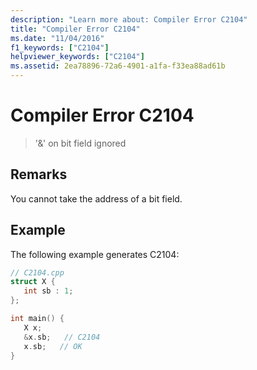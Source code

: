 ```yaml
---
description: "Learn more about: Compiler Error C2104"
title: "Compiler Error C2104"
ms.date: "11/04/2016"
f1_keywords: ["C2104"]
helpviewer_keywords: ["C2104"]
ms.assetid: 2ea78896-72a6-4901-a1fa-f33ea88ad61b
---
```

# Compiler Error C2104

> '&' on bit field ignored

## Remarks

You cannot take the address of a bit field.

## Example

The following example generates C2104:

```cpp
// C2104.cpp
struct X {
   int sb : 1;
};

int main() {
   X x;
   &x.sb;   // C2104
   x.sb;   // OK
}
```
